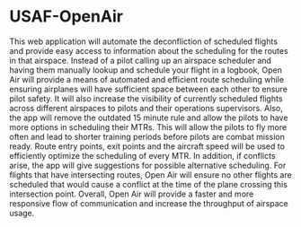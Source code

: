 # USAF-OpenAir

This web application will automate the deconfliction of scheduled flights and provide easy access to information about the scheduling for the routes in that airspace. Instead of a pilot calling up an airspace scheduler and having them manually lookup and schedule your flight in a logbook, Open Air will provide a means of automated and efficient route scheduling while ensuring airplanes will have sufficient space between each other to ensure pilot safety. It will also increase the visibility of currently scheduled flights across different airspaces to pilots and their operations supervisors. Also, the app will remove the outdated 15 minute rule and allow the pilots to have more options in scheduling their MTRs. This will allow the pilots to fly more often and lead to shorter training periods before pilots are combat mission ready. Route entry points, exit points and the aircraft speed will be used to efficiently optimize the scheduling of every MTR. In addition, if conflicts arise, the app will give suggestions for possible alternative scheduling. For flights that have intersecting routes, Open Air will ensure no other flights are scheduled that would cause a conflict at the time of the plane crossing this intersection point. Overall, Open Air will provide a faster and more responsive flow of communication and increase the throughput of airspace usage.
